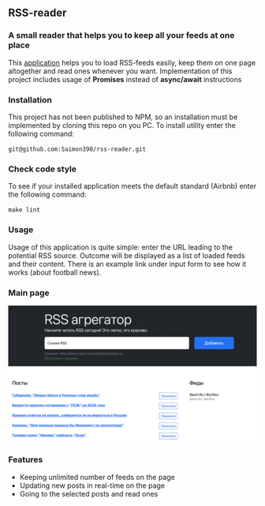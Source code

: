 ## RSS-reader

### A small reader that helps you to keep all your feeds at one place

This [application](https://rss-reader-saimon398.vercel.app) helps you to load RSS-feeds easily, keep them on one page altogether and read ones whenever you want. Implementation of this project includes usage of **Promises** instead of **async/await** instructions

### Installation

This project has not been published to NPM, so an installation must be implemented by cloning this repo on you PC. To install utility enter the following command:

```
git@github.com:Saimon398/rss-reader.git
```

### Check code style

To see if your installed application meets the default standard (Airbnb) enter the following command:

```
make lint
```

### Usage

Usage of this application is quite simple: enter the URL leading to the potential RSS source. Outcome will be displayed as a list of loaded feeds and their content. There is an example link under input form to see how it works (about football news).

### Main page

![Main page](/src/images/rss-main-page.png)

### Features

- Keeping unlimited number of feeds on the page
- Updating new posts in real-time on the page
- Going to the selected posts and read ones
